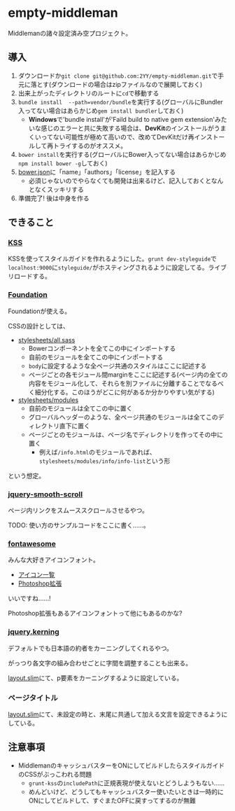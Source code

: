 # empty-middleman

Middlemanの諸々設定済み空プロジェクト。

## 導入

1. ダウンロードか`git clone git@github.com:2YY/empty-middleman.git`で手元に落とす(ダウンロードの場合はzipファイルなので展開しておく)
2. 出来上がったディレクトリのルートに`cd`で移動する
3. `bundle install  --path=vendor/bundle`を実行する(グローバルにBundler入ってない場合はあらかじめ`gem install bundler`しておく)
    + **Windows**で'bundle install'が'Faild build to native gem extension'みたいな感じのエラーと共に失敗する場合は、**DevKit**のインストールがうまくいってない可能性が極めて高いので、改めてDevKitだけ再インストールして再トライするのがオススメ。
4. `bower install`を実行する(グローバルにBower入ってない場合はあらかじめ`npm install bower -g`しておく)
5. [bower.json](https://github.com/2YY/empty-middleman/blob/master/bower.json)に「name」「authors」「license」を記入する
    + 必須じゃないのでやらなくても開発は出来るけど、記入しておくとなんとなくスッキリする
6. 準備完了! 後は中身を作る

## できること

### [KSS](http://kss-node.github.io/kss-node/)

KSSを使ってスタイルガイドを作れるようにした。`grunt dev-styleguide`で`localhost:9000`に`styleguide/`がホスティングされるように設定してる。ライブリロードする。

### [Foundation](http://foundation.zurb.com)

Foundationが使える。

CSSの設計としては、

+ [stylesheets/all.sass](https://github.com/2YY/empty-middleman/blob/master/source/stylesheets/all.sass)
    + Bowerコンポーネントを全てこの中にインポートする
    + 自前のモジュールを全てこの中にインポートする
    + `body`に設定するような全ページ共通のスタイルはここに記述する
    + ページごとの各モジュール間marginをここに記述する(ページ内の全ての内容をモジュール化して、それらを別ファイルに分離することでなるべく細分化する。このほうがどこに何があるか分かりやすい気がする)
+ [stylesheets/modules](https://github.com/2YY/empty-middleman/tree/master/source/stylesheets/modules)
    + 自前のモジュールは全てこの中に置く
    + グローバルヘッダーのような、全ページ共通のモジュールは全てこのディレクトリ直下に置く
    + ページごとのモジュールは、ページ名でディレクトリを作ってその中に置く
        + 例えば`/info.html`のモジュールであれば、`stylesheets/modules/info/info-list`という形

という想定。

### [jquery-smooth-scroll](https://github.com/kswedberg/jquery-smooth-scroll)

ページ内リンクをスムーススクロールさせるやつ。

TODO: 使い方のサンプルコードをここに書く……。

### [fontawesome](http://fortawesome.github.io/Font-Awesome/)

みんな大好きアイコンフォント。

+ [アイコン一覧](http://fortawesome.github.io/Font-Awesome/icons/)
+ [Photoshop拡張](http://creativedo.co/FontAwesomePS)

いいですね……!

Photoshop拡張もあるアイコンフォントって他にもあるのかな?

### [jquery.kerning](https://github.com/KarappoInc/jquery.kerning.js)

デフォルトでも日本語の約者をカーニングしてくれるやつ。

がっつり各文字の組み合わせごとに字間を調整することも出来る。

[layout.slim](https://github.com/2YY/empty-middleman/blob/master/source/layouts/layout.slim)にて、p要素をカーニングするように設定している。

### ページタイトル

[layout.slim](https://github.com/2YY/empty-middleman/blob/master/source/layouts/layout.slim)にて、未設定の時と、末尾に共通して加える文言を設定できるようにしている。




## 注意事項

+ MiddlemanのキャッシュバスターをONにしてビルドしたらスタイルガイドのCSSがぶっこわれる問題
    + `grunt-kss`の`includePath`に正規表現が使えないとどうしようもない……
    + めんどいけど、どうしてもキャッシュバスター使いたいときは一時的にONにしてビルドして、すぐまたOFFに戻すってするのが無難
